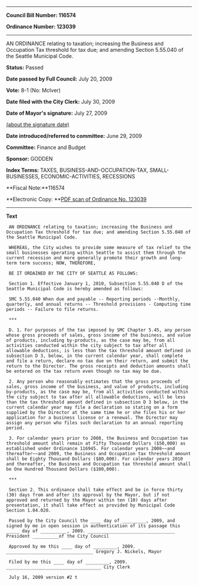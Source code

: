 

********

**Council Bill Number: 116574**
   
**Ordinance Number: 123039**
********

 AN ORDINANCE relating to taxation; increasing the Business and Occupation Tax threshold for tax due; and amending Section 5.55.040 of the Seattle Municipal Code.

**Status:** Passed
   
**Date passed by Full Council:** July 20, 2009
   
**Vote:** 8-1 (No: McIver)
   
**Date filed with the City Clerk:** July 30, 2009
   
**Date of Mayor's signature:** July 27, 2009
   
[(about the signature date)](/~public/approvaldate.htm)
   
   
   
**Date introduced/referred to committee:** June 29, 2009
   
**Committee:** Finance and Budget
   
**Sponsor:** GODDEN
   
   
**Index Terms:** TAXES, BUSINESS-AND-OCCUPATION-TAX, SMALL-BUSINESSES, ECONOMIC-ACTIVITIES, RECESSIONS

**Fiscal Note:**116574

**Electronic Copy: **[PDF scan of Ordinance No. 123039](/~archives/Ordinances/Ord_123039.pdf)

********

**Text**
   
```
 AN ORDINANCE relating to taxation; increasing the Business and Occupation Tax threshold for tax due; and amending Section 5.55.040 of the Seattle Municipal Code.

 WHEREAS, the City wishes to provide some measure of tax relief to the small businesses operating within Seattle to assist them through the current recession and more generally promote their growth and long-term term success; NOW, THEREFORE,

 BE IT ORDAINED BY THE CITY OF SEATTLE AS FOLLOWS:

 Section 1. Effective January 1, 2010, Subsection 5.55.040 D of the Seattle Municipal Code is hereby amended as follows:

 SMC 5.55.040 When due and payable -- Reporting periods --Monthly, quarterly, and annual returns -- Threshold provisions - Computing time periods -- Failure to file returns.

 ***

 D. 1. For purposes of the tax imposed by SMC Chapter 5.45, any person whose gross proceeds of sales, gross income of the business, and value of products, including by-products, as the case may be, from all activities conducted within the city subject to tax after all allowable deductions, is less than the tax threshold amount defined in subsection D 3, below, in the current calendar year, shall complete and file a return, declare no tax due on their return, and submit the return to the Director. The gross receipts and deduction amounts shall be entered on the tax return even though no tax may be due.

 2. Any person who reasonably estimates that the gross proceeds of sales, gross income of the business, and value of products, including by-products, as the case may be, from all activities conducted within the city subject to tax after all allowable deductions, will be less than the tax threshold amount defined in subsection D 3 below, in the current calendar year may file a declaration so stating on a form supplied by the Director at the same time he or she files his or her application for a business license or a renewal. The Director may assign any person who files such declaration to an annual reporting period.

 3. For calendar years prior to 2008, the Business and Occupation tax threshold amount shall remain at Fifty Thousand Dollars ($50,000) as established under Ordinance 116945. For calendar years 2008~~and thereafter~~and 2009, the Business and Occupation tax threshold amount shall be Eighty Thousand Dollars ($80,000). For calendar years 2010 and thereafter, the Business and Occupation tax threshold amount shall be One Hundred Thousand Dollars ($100,000).

 ***

 Section 2. This ordinance shall take effect and be in force thirty (30) days from and after its approval by the Mayor, but if not approved and returned by the Mayor within ten (10) days after presentation, it shall take effect as provided by Municipal Code Section 1.04.020.

 Passed by the City Council the ____ day of _________, 2009, and signed by me in open session in authentication of its passage this _____ day of __________, 2009. _________________________________ President __________of the City Council

 Approved by me this ____ day of _________, 2009. _________________________________ Gregory J. Nickels, Mayor

 Filed by me this ____ day of _________, 2009. ____________________________________ City Clerk

 July 16, 2009 version #2 t

```
